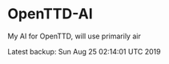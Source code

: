 # OpenTTD-AI
My AI for OpenTTD, will use primarily air

Latest backup: Sun Aug 25 02:14:01 UTC 2019
